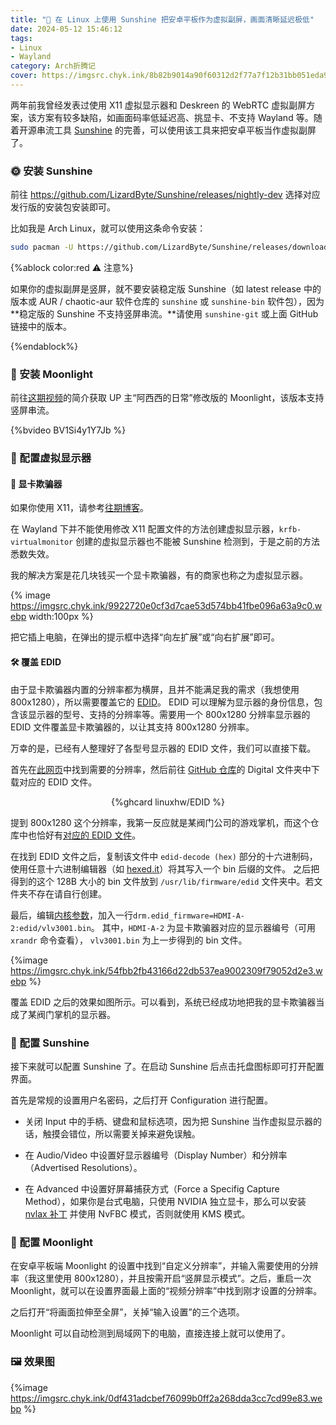 ```yaml
---
title: "📲 在 Linux 上使用 Sunshine 把安卓平板作为虚拟副屏，画面清晰延迟极低"
date: 2024-05-12 15:46:12
tags:
- Linux
- Wayland
category: Arch折腾记
cover: https://imgsrc.chyk.ink/8b82b9014a90f60312d2f77a7f12b31bb051eda9.webp
---
```


两年前我曾经发表过使用 X11 虚拟显示器和 Deskreen 的 WebRTC 虚拟副屏方案，该方案有较多缺陷，如画面码率低延迟高、挑显卡、不支持 Wayland 等。随着开源串流工具 [Sunshine](https://app.lizardbyte.dev/Sunshine) 的完善，可以使用该工具来把安卓平板当作虚拟副屏了。

<!--more-->

### 🌞 安装 Sunshine

前往 https://github.com/LizardByte/Sunshine/releases/nightly-dev 选择对应发行版的安装包安装即可。

比如我是 Arch Linux，就可以使用这条命令安装：

```bash
sudo pacman -U https://github.com/LizardByte/Sunshine/releases/download/nightly-dev/sunshine.pkg.tar.zst
```

{%ablock color:red ⚠️ 注意%}

如果你的虚拟副屏是竖屏，就不要安装稳定版 Sunshine（如 latest release 中的版本或 AUR / chaotic-aur 软件仓库的 `sunshine` 或 `sunshine-bin` 软件包），因为**稳定版的 Sunshine 不支持竖屏串流。**请使用 `sunshine-git` 或上面 GitHub 链接中的版本。

{%endablock%}

### 🌝 安装 Moonlight

前往[这期视频](https://www.bilibili.com/video/BV1Si4y1Y7Jb/)的简介获取 UP 主“阿西西的日常”修改版的 Moonlight，该版本支持竖屏串流。

{%bvideo BV1Si4y1Y7Jb %}

### 🔌 配置虚拟显示器

#### 🔌 显卡欺骗器

如果你使用 X11，请参考[往期博客](/2022/07/17/linux-virtual-display/#%F0%9F%94%8C-%E6%89%BE%E5%88%B0%E8%A6%81%E4%BD%BF%E7%94%A8%E7%9A%84%E8%99%9A%E6%8B%9F%E6%98%BE%E7%A4%BA%E5%99%A8)。

在 Wayland 下并不能使用修改 X11 配置文件的方法创建虚拟显示器，`krfb-virtualmonitor` 创建的虚拟显示器也不能被 Sunshine 检测到，于是之前的方法悉数失效。

我的解决方案是花几块钱买一个显卡欺骗器，有的商家也称之为虚拟显示器。

{% image https://imgsrc.chyk.ink/9922720e0cf3d7cae53d574bb41fbe096a63a9c0.webp width:100px %}

把它插上电脑，在弹出的提示框中选择“向左扩展”或“向右扩展”即可。

#### 🛠️ 覆盖 EDID

由于显卡欺骗器内置的分辨率都为横屏，且并不能满足我的需求（我想使用 800x1280），所以需要覆盖它的 [EDID](https://en.wikipedia.org/wiki/Extended_Display_Identification_Data)。
EDID 可以理解为显示器的身份信息，包含该显示器的型号、支持的分辨率等。需要用一个 800x1280 分辨率显示器的 EDID 文件覆盖显卡欺骗器的，以让其支持 800x1280 分辨率。

万幸的是，已经有人整理好了各型号显示器的 EDID 文件，我们可以直接下载。

首先在[此网页](https://github.com/linuxhw/EDID/raw/master/DigitalDisplay.md)中找到需要的分辨率，然后前往 [GitHub 仓库](https://github.com/linuxhw/EDID)的 Digital 文件夹中下载对应的 EDID 文件。

<center>{%ghcard linuxhw/EDID %}</center>

提到 800x1280 这个分辨率，我第一反应就是某阀门公司的游戏掌机，而这个仓库中也恰好有[对应的 EDID 文件](https://github.com/linuxhw/EDID/blob/master/Digital/Valve/VLV3001/25C545529ECB)。

在找到 EDID 文件之后，复制该文件中 `edid-decode (hex)` 部分的十六进制码，使用任意十六进制编辑器（如 [hexed.it](https://hexed.it)）将其写入一个 bin 后缀的文件。
之后把得到的这个 128B 大小的 bin 文件放到 `/usr/lib/firmware/edid` 文件夹中。若文件夹不存在请自行创建。

最后，编辑[内核参数](https://wiki.archlinuxcn.org/wiki/%E5%86%85%E6%A0%B8%E5%8F%82%E6%95%B0)，加入一行`drm.edid_firmware=HDMI-A-2:edid/vlv3001.bin`。
其中，`HDMI-A-2` 为显卡欺骗器对应的显示器编号（可用 `xrandr` 命令查看）， `vlv3001.bin` 为上一步得到的 bin 文件。

{%image https://imgsrc.chyk.ink/54fbb2fb43166d22db537ea9002309f79052d2e3.webp %}

覆盖 EDID 之后的效果如图所示。可以看到，系统已经成功地把我的显卡欺骗器当成了某阀门掌机的显示器。

### 🌻 配置 Sunshine

接下来就可以配置 Sunshine 了。在启动 Sunshine 后点击托盘图标即可打开配置界面。

首先是常规的设置用户名密码，之后打开 Configuration 进行配置。

- 关闭 Input 中的手柄、键盘和鼠标选项，因为把 Sunshine 当作虚拟显示器的话，触摸会错位，所以需要关掉来避免误触。

- 在 Audio/Video 中设置好显示器编号（Display Number）和分辨率（Advertised Resolutions）。
- 在 Advanced 中设置好屏幕捕获方式（Force a Specifig Capture Method），如果你是台式电脑，只使用 NVIDIA 独立显卡，那么可以安装 [nvlax 补丁](https://github.com/illnyang/nvlax) 并使用 NvFBC 模式，否则就使用 KMS 模式。

### 🥮 配置 Moonlight

在安卓平板端 Moonlight 的设置中找到“自定义分辨率”，并输入需要使用的分辨率（我这里使用 800x1280），并且按需开启“竖屏显示模式”。之后，重启一次 Moonlight，就可以在设置界面最上面的“视频分辨率”中找到刚才设置的分辨率。

之后打开“将画面拉伸至全屏”，关掉“输入设置”的三个选项。

Moonlight 可以自动检测到局域网下的电脑，直接连接上就可以使用了。

### 🖼️ 效果图

{%image https://imgsrc.chyk.ink/0df431adcbef76099b0ff2a268dda3cc7cd99e83.webp %}
